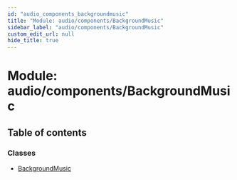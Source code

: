 ```yaml
---
id: "audio_components_backgroundmusic"
title: "Module: audio/components/BackgroundMusic"
sidebar_label: "audio/components/BackgroundMusic"
custom_edit_url: null
hide_title: true
---
```


# Module: audio/components/BackgroundMusic

## Table of contents

### Classes

- [BackgroundMusic](../classes/audio_components_backgroundmusic.backgroundmusic.md)
